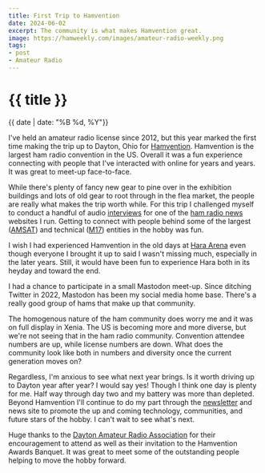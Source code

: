 ```yaml
---
title: First Trip to Hamvention
date: 2024-06-02
excerpt: The community is what makes Hamvention great.
image: https://hamweekly.com/images/amateur-radio-weekly.png
tags:
- post
- Amateur Radio
---
```

<h1 class="full-bleed">{{ title }}</h1><p class="date">{{ date | date: "%B %d, %Y"}}</p>

I've held an amateur radio license since 2012, but this year marked the first time making the trip up to Dayton, Ohio for [Hamvention](https://hamvention.org/). Hamvention is the largest ham radio convention in the US. Overall it was a fun experience connecting with people that I've interacted with online for years and years. It was great to meet-up face-to-face. 

While there's plenty of fancy new gear to pine over in the exhibition buildings and lots of old gear to root through in the flea market, the people are really what makes the trip worth while. For this trip I challenged myself to conduct a handful of audio [interviews](https://daily.hamweekly.com/tags/interview/) for one of the [ham radio news](https://daily.hamweekly.com/) websites I run. Getting to connect with people behind some of the largest ([AMSAT](https://www.amsat.org/)) and technical ([M17](https://m17project.org/)) entities in the hobby was fun. 

I wish I had experienced Hamvention in the old days at [Hara Arena](https://en.wikipedia.org/wiki/Hara_Arena) even though everyone I brought it up to said I wasn't missing much, especially in the later years. Still, it would have been fun to experience Hara both in its heyday and toward the end. 

I had a chance to participate in a small Mastodon meet-up. Since ditching Twitter in 2022, Mastodon has been my social media home base. There's a really good group of hams that make up that community.

The homogenous nature of the ham community does worry me and it was on full display in Xenia. The US is becoming more and more diverse, but we're not seeing that in the ham radio community. Convention attendee numbers are up, while license numbers are down. What does the community look like both in numbers and diversity once the current generation moves on?

Regardless, I'm anxious to see what next year brings. Is it worth driving up to Dayton year after year? I would say yes! Though I think one day is plenty for me. Half way through day two and my battery was more than depleted. Beyond Hamvention I'll continue to do my part through the [newsletter](https://hamweekly.com/) and news site to promote the up and coming technology, communities, and future stars of the hobby. I can't wait to see what's next. 

Huge thanks to the [Dayton Amateur Radio Association](https://w8bi.org/) for their encouragement to attend as well as their invitation to the Hamvention Awards Banquet. It was great to meet some of the outstanding people helping to move the hobby forward. 



